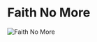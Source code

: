 # Faith No More

![Faith No More](http://assets.farmhouse.co/publishing/1-shoot-it-yourself/images/faith-no-more-1.jpg)
